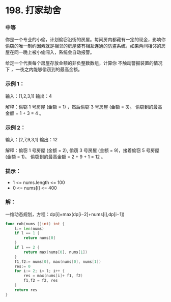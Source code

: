 # 198. 打家劫舍

### 中等

你是一个专业的小偷，计划偷窃沿街的房屋。每间房内都藏有一定的现金，影响你偷窃的唯一制约因素就是相邻的房屋装有相互连通的防盗系统，如果两间相邻的房屋在同一晚上被小偷闯入，系统会自动报警。

给定一个代表每个房屋存放金额的非负整数数组，计算你 不触动警报装置的情况下 ，一夜之内能够偷窃到的最高金额。

### 示例 1：

输入：[1,2,3,1]
输出：4

解释：偷窃 1 号房屋 (金额 = 1) ，然后偷窃 3 号房屋 (金额 = 3)。
     偷窃到的最高金额 = 1 + 3 = 4 。

### 示例 2：

输入：[2,7,9,3,1]
输出：12

解释：偷窃 1 号房屋 (金额 = 2), 偷窃 3 号房屋 (金额 = 9)，接着偷窃 5 号房屋 (金额 = 1)。
     偷窃到的最高金额 = 2 + 9 + 1 = 12 。

### 提示：
- 1 <= nums.length <= 100
- 0 <= nums[i] <= 400

### 解：

一维动态规划，方程：dp[i]=max(dp[i−2]+nums[i],dp[i−1])

```go
func rob(nums []int) int {
    l:= len(nums)
    if l == 1 {
        return nums[0]
    }
    if l == 2 {
        return max(nums[0], nums[1])
    }
    f1,f2:= nums[0], max(nums[0], nums[1])
    res:= 0
    for i:= 2; i< l; i++ {
        res = max(nums[i]+ f1, f2)
        f1,f2 = f2, res
    }
    return res
}
```